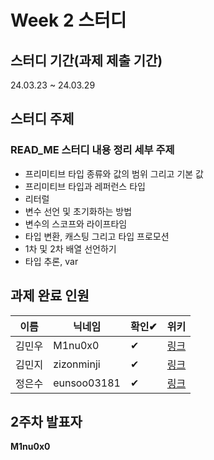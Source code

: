 # Week 2 스터디
## 스터디 기간(과제 제출 기간)
24.03.23 ~  24.03.29

## 스터디 주제
### READ_ME 스터디 내용 정리 세부 주제
- 프리미티브 타입 종류와 값의 범위 그리고 기본 값
- 프리미티브 타입과 레퍼런스 타입
- 리터럴
- 변수 선언 및 초기화하는 방법
- 변수의 스코프와 라이프타임
- 타입 변환, 캐스팅 그리고 타입 프로모션
- 1차 및 2차 배열 선언하기
- 타입 추론, var


## 과제 완료 인원
|이름|닉네임|확인✔|위키|
|---|------|----|---|
|김민우|M1nu0x0|✔|[링크](/java/1st-study/assignment-2/M1nu0x0)|
|김민지|zizonminji|✔|[링크](/java/1st-study/assignment-2/zizonminji)|
|정은수|eunsoo03181|✔|[링크](/java/1st-study/assignment-2/eunsoo03181)|

## 2주차 발표자
**M1nu0x0**

